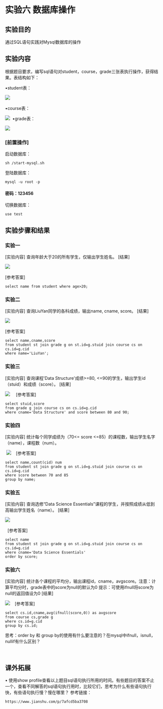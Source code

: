 # 实验六 数据库操作

## 实验目的

通过SQL语句实践对Mysql数据库的操作

## 实验内容

根据题目要求，编写sql语句对student，course，grade三张表执行操作，获得结果。表结构如下：
	
•student表：

​![](pic/6.1.png)
​​
​
​


•course表：

​​​![](pic/6.2.png)
​​​​
•grade表：

​​​![](pic/6.3.png)

### [前置操作]

启动数据库：
	
	sh /start-mysql.sh

登陆数据库：

	mysql -u root -p

#### 密码：123456

切换数据库：
	
	use test
## 实验步骤和结果

### 实验一 

[实验内容]
查询年龄大于20的所有学生，仅输出学生姓名。
[结果]

​​​![](pic/6.4.png)

[参考答案]
	
	select name from student where age>20;

### 实验二

[实验内容]
查询LiuYan同学的各科成绩，输出name, cname, score。
[结果]

![](pic/6.5.png)
​​​​
​​​​


[参考答案]

	select name,cname,score
	from student st join grade g on st.id=g.stuid join course cs on 	cs.id=g.cid
	where name='LiuYan';

### 实验三

[实验内容]
查询课程'Data Structure'成绩>=80, <=90的学生，输出学生id（stuid）和成绩（score）。
[结果]

​​​![](pic/6.6.png)
​​​​
​​​​
​​​​
​​​​
[参考答案]

	select stuid,score
	from grade g join course cs on cs.id=g.cid
	where cname='Data Structure' and score between 80 and 90;

### 实验四

[实验内容]
统计每个同学成绩为（70<= score <=85）的课程数，输出学生名字（name），课程数（num）。


​ ![](pic/6.7.png)
​
​
​​ [参考答案]
​​ 

	select name,count(cid) num
	from student st join grade g on st.id=g.stuid join course cs on 	cs.id=g.cid
	where score between 70 and 85
	group by name;

### 实验五

[实验内容]
查询选修“Data Science Essentials”课程的学生，并按照成绩从低到高输出学生姓名（name）。
[结果]

![](pic/6.8.png)
​​​​
​​​​
​​​​
​​​​
​​​​

​​​
​​​​
[参考答案]

	select name
	from student st join grade g on st.id=g.stuid join course cs on 	cs.id=g.cid
	where cname='Data Science Essentials' 
	order by score;

### 实验六

[实验内容]
统计各个课程的平均分，输出课程id，cname，avgscore。注意：计算平均分时，grade表中的score为null的默认为0
提示：可使用ifnull将score为null的返回值设为0
[结果]

​​​![](pic/6.9.png)
​​​​
​​​​
​​​​
[参考答案]

	select cs.id,cname,avg(ifnull(score,0)) as avgscore
	from course cs,grade g
	where cs.id=g.cid
	group by cs.id;

思考：order by 和 group by的使用有什么要注意的？在mysql中ifnull，isnull，nullif有什么区别？
​
​

​
​
## 课外拓展

•	使用show profile查看以上题目sql语句执行所用的时间。有些题目的答案不止一个，查看不同解答的sql语句执行用时，比较它们，思考为什么有些语句执行快，有些语句执行慢？慢在哪里？
参考链接：
	
	https://www.jianshu.com/p/7afcd5ba3708


